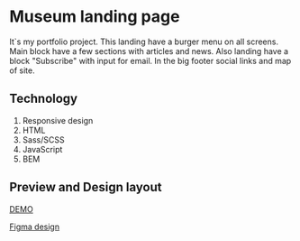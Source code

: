 # Museum landing page

It`s my portfolio project. This landing have a burger menu on all screens.
Main block have a few sections with articles and news.
Also landing have a block "Subscribe" with input for email.
In the big footer social links and map of site.

## Technology

1. Responsive design
2. HTML
3. Sass/SCSS
4. JavaScript
5. BEM

## Preview and Design layout

[DEMO](https://oleksandrni.github.io/museum-landing/)

[Figma design](https://www.figma.com/file/HL3XGt5ZatvJoYBhOaWY5x/museum-prototype?node-id=323%3A1957)

